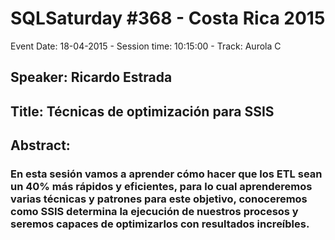 # SQLSaturday #368 - Costa Rica 2015
Event Date: 18-04-2015 - Session time: 10:15:00 - Track: Aurola C
## Speaker: Ricardo Estrada
## Title: Técnicas de optimización para SSIS
## Abstract:
### En esta sesión vamos a aprender cómo hacer que los ETL sean un 40% más rápidos y eficientes, para lo cual aprenderemos varias técnicas y patrones para este objetivo, conoceremos como SSIS determina la ejecución de nuestros procesos y seremos capaces de optimizarlos con resultados increíbles.
